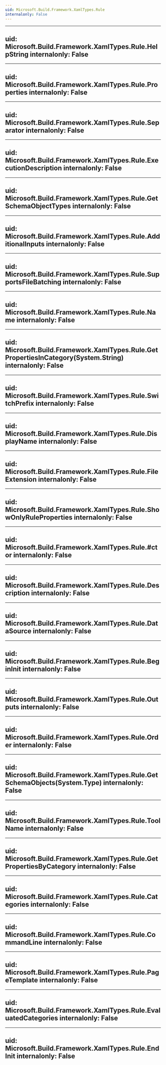 ```yaml
---
uid: Microsoft.Build.Framework.XamlTypes.Rule
internalonly: False
---
```


---
uid: Microsoft.Build.Framework.XamlTypes.Rule.HelpString
internalonly: False
---

---
uid: Microsoft.Build.Framework.XamlTypes.Rule.Properties
internalonly: False
---

---
uid: Microsoft.Build.Framework.XamlTypes.Rule.Separator
internalonly: False
---

---
uid: Microsoft.Build.Framework.XamlTypes.Rule.ExecutionDescription
internalonly: False
---

---
uid: Microsoft.Build.Framework.XamlTypes.Rule.GetSchemaObjectTypes
internalonly: False
---

---
uid: Microsoft.Build.Framework.XamlTypes.Rule.AdditionalInputs
internalonly: False
---

---
uid: Microsoft.Build.Framework.XamlTypes.Rule.SupportsFileBatching
internalonly: False
---

---
uid: Microsoft.Build.Framework.XamlTypes.Rule.Name
internalonly: False
---

---
uid: Microsoft.Build.Framework.XamlTypes.Rule.GetPropertiesInCategory(System.String)
internalonly: False
---

---
uid: Microsoft.Build.Framework.XamlTypes.Rule.SwitchPrefix
internalonly: False
---

---
uid: Microsoft.Build.Framework.XamlTypes.Rule.DisplayName
internalonly: False
---

---
uid: Microsoft.Build.Framework.XamlTypes.Rule.FileExtension
internalonly: False
---

---
uid: Microsoft.Build.Framework.XamlTypes.Rule.ShowOnlyRuleProperties
internalonly: False
---

---
uid: Microsoft.Build.Framework.XamlTypes.Rule.#ctor
internalonly: False
---

---
uid: Microsoft.Build.Framework.XamlTypes.Rule.Description
internalonly: False
---

---
uid: Microsoft.Build.Framework.XamlTypes.Rule.DataSource
internalonly: False
---

---
uid: Microsoft.Build.Framework.XamlTypes.Rule.BeginInit
internalonly: False
---

---
uid: Microsoft.Build.Framework.XamlTypes.Rule.Outputs
internalonly: False
---

---
uid: Microsoft.Build.Framework.XamlTypes.Rule.Order
internalonly: False
---

---
uid: Microsoft.Build.Framework.XamlTypes.Rule.GetSchemaObjects(System.Type)
internalonly: False
---

---
uid: Microsoft.Build.Framework.XamlTypes.Rule.ToolName
internalonly: False
---

---
uid: Microsoft.Build.Framework.XamlTypes.Rule.GetPropertiesByCategory
internalonly: False
---

---
uid: Microsoft.Build.Framework.XamlTypes.Rule.Categories
internalonly: False
---

---
uid: Microsoft.Build.Framework.XamlTypes.Rule.CommandLine
internalonly: False
---

---
uid: Microsoft.Build.Framework.XamlTypes.Rule.PageTemplate
internalonly: False
---

---
uid: Microsoft.Build.Framework.XamlTypes.Rule.EvaluatedCategories
internalonly: False
---

---
uid: Microsoft.Build.Framework.XamlTypes.Rule.EndInit
internalonly: False
---
